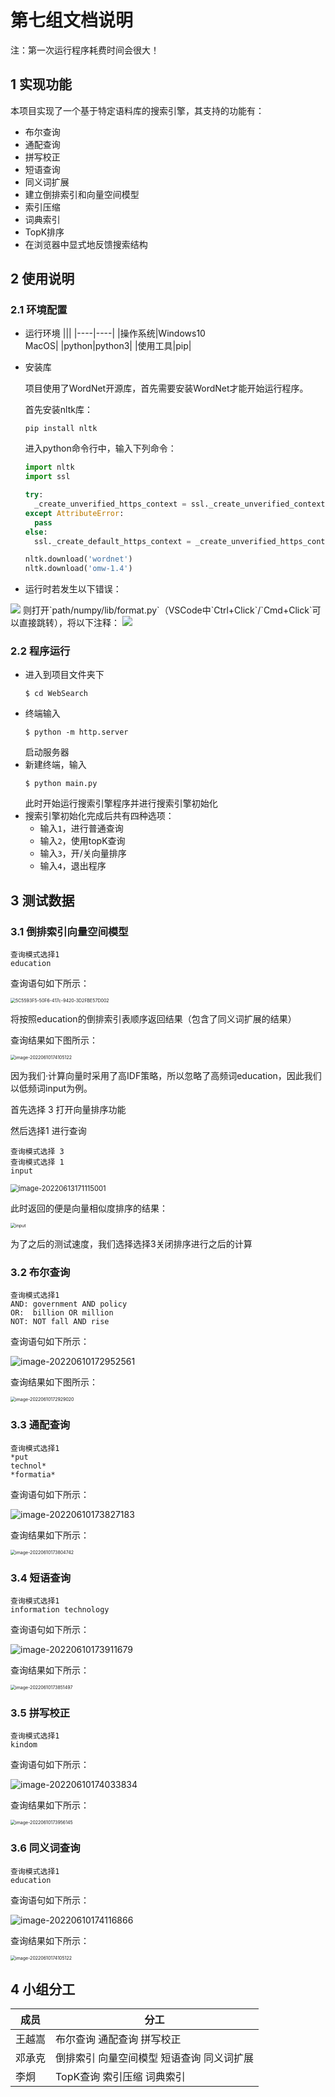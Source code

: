 # 第七组文档说明

注：第一次运行程序耗费时间会很大！

## 1 实现功能
本项目实现了一个基于特定语料库的搜索引擎，其支持的功能有：

- 布尔查询
- 通配查询
- 拼写校正
- 短语查询
- 同义词扩展
- 建立倒排索引和向量空间模型
- 索引压缩
- 词典索引
- TopK排序
- 在浏览器中显式地反馈搜索结构

## 2 使用说明

### 2.1 环境配置
<!--FIXME-->
- 运行环境
    |||
    |----|----|
    |操作系统|Windows10<br/>MacOS|
    |python|python3|
    |使用工具|pip|
    
- 安装库

  项目使用了WordNet开源库，首先需要安装WordNet才能开始运行程序。

  首先安装nltk库：

  ```shell
  pip install nltk
  ```

  进入python命令行中，输入下列命令：

  ```python
  import nltk
  import ssl
  
  try:
  	_create_unverified_https_context = ssl._create_unverified_context
  except AttributeError:
  	pass
  else:
  	ssl._create_default_https_context = _create_unverified_https_context
  
  nltk.download('wordnet')
  nltk.download('omw-1.4')
  ```

- 运行时若发生以下错误：
<img src="https://github.com/wys0912/WebSearch/blob/master/1.png" />
则打开`path/numpy/lib/format.py`（VSCode中`Ctrl+Click`/`Cmd+Click`可以直接跳转），将以下注释：
<img src="https://github.com/wys0912/WebSearch/blob/master/2.png" />

### 2.2 程序运行
- 进入到项目文件夹下
    ```shell
    $ cd WebSearch
    ```
- 终端输入
    ```shell
    $ python -m http.server
    ```
    启动服务器
- 新建终端，输入
    ```shell
    $ python main.py
    ```
    此时开始运行搜索引擎程序并进行搜索引擎初始化
- 搜索引擎初始化完成后共有四种选项：
    - 输入`1`，进行普通查询
    - 输入`2`，使用topK查询
    - 输入`3`，开/关向量排序
    - 输入`4`，退出程序



## 3 测试数据

### 3.1 倒排索引向量空间模型
```
查询模式选择1
education
```
查询语句如下所示：

<img src="C:\Users\jiong\Desktop\图片\5C5593F5-50F6-417c-9420-3D2FBE57D002.png" alt="5C5593F5-50F6-417c-9420-3D2FBE57D002" style="zoom:50%;" />

将按照education的倒排索引表顺序返回结果（包含了同义词扩展的结果）

查询结果如下图所示：

<img src="https://raw.githubusercontent.com/GarF1eldGo/PictureBed/main/Pictures/image-20220610174105122.png" alt="image-20220610174105122" style="zoom:50%;" />

因为我们·计算向量时采用了高IDF策略，所以忽略了高频词education，因此我们以低频词input为例。

首先选择 3 打开向量排序功能

然后选择1 进行查询

```
查询模式选择 3
查询模式选择 1
input
```

<img src="C:\Users\jiong\AppData\Roaming\Typora\typora-user-images\image-20220613171115001.png" alt="image-20220613171115001" style="zoom: 80%;" />

此时返回的便是向量相似度排序的结果：

<img src="C:\Users\jiong\Desktop\图片\input.png" alt="input" style="zoom:50%;" />



为了之后的测试速度，我们选择选择3关闭排序进行之后的计算

### 3.2 布尔查询

```
查询模式选择1
AND: government AND policy
OR:  billion OR million
NOT: NOT fall AND rise
```
查询语句如下所示：

![image-20220610172952561](https://raw.githubusercontent.com/GarF1eldGo/PictureBed/main/Pictures/image-20220610172952561.png)

查询结果如下图所示：

<img src="https://raw.githubusercontent.com/GarF1eldGo/PictureBed/main/Pictures/image-20220610172929020.png" alt="image-20220610172929020" style="zoom:50%;" />



### 3.3 通配查询

```
查询模式选择1
*put
technol*
*formatia*
```
查询语句如下所示：

![image-20220610173827183](https://raw.githubusercontent.com/GarF1eldGo/PictureBed/main/Pictures/image-20220610173827183.png)

查询结果如下所示：

<img src="https://raw.githubusercontent.com/GarF1eldGo/PictureBed/main/Pictures/image-20220610173804742.png" alt="image-20220610173804742" style="zoom:50%;" />

### 3.4 短语查询

```
查询模式选择1
information technology
```
查询语句如下所示：

![image-20220610173911679](https://raw.githubusercontent.com/GarF1eldGo/PictureBed/main/Pictures/image-20220610173911679.png)

查询结果如下所示：

<img src="https://raw.githubusercontent.com/GarF1eldGo/PictureBed/main/Pictures/image-20220610173851497.png" alt="image-20220610173851497" style="zoom:50%;" />

### 3.5 拼写校正

```
查询模式选择1
kindom
```
查询语句如下所示：

![image-20220610174033834](https://raw.githubusercontent.com/GarF1eldGo/PictureBed/main/Pictures/image-20220610174033834.png)

查询结果如下所示：

<img src="https://raw.githubusercontent.com/GarF1eldGo/PictureBed/main/Pictures/image-20220610173956145.png" alt="image-20220610173956145" style="zoom:50%;" />



### 3.6 同义词查询

```
查询模式选择1
education
```

查询语句如下所示：

![image-20220610174116866](https://raw.githubusercontent.com/GarF1eldGo/PictureBed/main/Pictures/image-20220610174116866.png)

查询结果如下所示：

<img src="https://raw.githubusercontent.com/GarF1eldGo/PictureBed/main/Pictures/image-20220610174105122.png" alt="image-20220610174105122" style="zoom:50%;" />



## 4 小组分工

|成员|分工|
|----|----|
|王越嵩|布尔查询 通配查询 拼写校正|
|邓承克|倒排索引 向量空间模型 短语查询 同义词扩展|
|李炯|TopK查询 索引压缩 词典索引|
